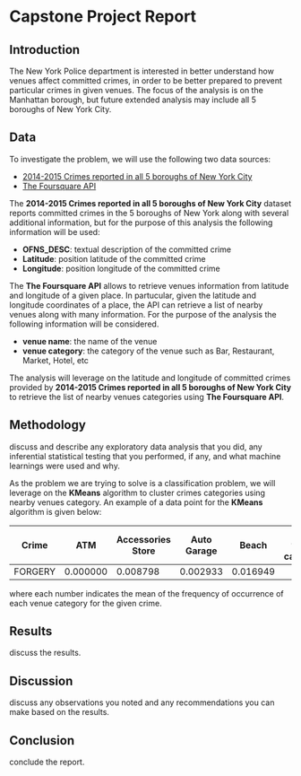 # Capstone Project Report

## Introduction

The New York Police department is interested in better understand how venues affect committed crimes, in order to be better prepared to prevent particular crimes in given venues.
The focus of the analysis is on the Manhattan borough, but future extended analysis may include all 5 boroughs of New York City.

## Data

To investigate the problem, we will use the following two data sources:

* [2014-2015 Crimes reported in all 5 boroughs of New York City](https://www.kaggle.com/adamschroeder/crimes-new-york-city?select=NYPD_Complaint_Data_Historic.csv)
* [The Foursquare API](https://foursquare.com/)

The __2014-2015 Crimes reported in all 5 boroughs of New York City__ dataset reports committed crimes in the 5 boroughs of New York along with several additional information, but for the purpose of this analysis the following information will be used:

* __OFNS_DESC__: textual description of the committed crime
* __Latitude__: position latitude of the committed crime
* __Longitude__: position longitude of the committed crime

The __The Foursquare API__ allows to retrieve venues information from latitude and longitude of a given place. In partucular, given the latitude and longitude coordinates of a place, the API can retrieve a list of nearby venues along with many information. For the purpose of the analysis the following information will be considered.

* __venue name__: the name of the venue
* __venue category__: the category of the venue such as Bar, Restaurant, Market, Hotel, etc

The analysis will leverage on the latitude and longitude of committed crimes provided by __2014-2015 Crimes reported in all 5 boroughs of New York City__ to retrieve the list of nearby venues categories using __The Foursquare API__.

## Methodology

discuss and describe any exploratory data analysis that you did, any inferential statistical testing that you performed, if any, and what machine learnings were used and why.

As the problem we are trying to solve is a classification problem, we will leverage on the __KMeans__ algorithm to cluster crimes categories using nearby venues category. An example of a data point for the __KMeans__ algorithm is given below:

| Crime         | ATM           | Accessories Store  | Auto Garage  | Beach    | other venues categories |
| ------------- | ------------- | ------------------ | ------------ | -------- | ----------------------- |
| FORGERY       | 0.000000      | 0.008798           | 0.002933     | 0.016949 |  |

where each number indicates the mean of the frequency of occurrence of each venue category for the given crime.

## Results

discuss the results.

## Discussion

discuss any observations you noted and any recommendations you can make based on the results.

## Conclusion

conclude the report.

